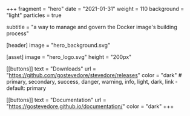 +++
fragment = "hero"
date = "2021-01-31"
weight = 110
background = "light"
particles = true

subtitle = "a way to manage and govern the Docker image's building process"

[header]
  image = "hero_background.svg"

[asset]
  image = "hero_logo.svg"
  height = "200px"

[[buttons]]
  text = "Downloads"
  url = "https://github.com/gostevedore/stevedore/releases"
  color = "dark" # primary, secondary, success, danger, warning, info, light, dark, link - default: primary

[[buttons]]
  text = "Documentation"
  url = "https://gostevedore.github.io/documentation/"
  color = "dark"
+++
